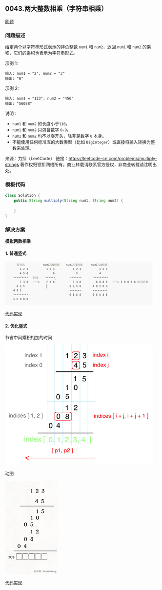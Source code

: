 <script src="https://cdn.bootcss.com/mathjax/2.7.7/MathJax.js?config=TeX-AMS-MML_HTMLorMML"></script>

## 0043.两大整数相乘（字符串相乘）

[刷题](qu0043/solu/Solution.java)

### 问题描述

给定两个以字符串形式表示的非负整数 `num1` 和 `num2`，返回 `num1` 和 `num2` 的乘积，它们的乘积也表示为字符串形式。

示例 1:

```
输入: num1 = "2", num2 = "3"
输出: "6"
```

示例 2:

```
输入: num1 = "123", num2 = "456"
输出: "56088"
```

说明：

* `num1` 和 `num2` 的长度小于`110`。
* `num1` 和 `num2` 只包含数字 `0-9`。
* `num1` 和 `num2` 均不以零开头，除非是数字 `0` 本身。
* 不能使用任何标准库的大数类型（比如 `BigInteger`）或直接将输入转换为整数来处理。

来源：力扣（LeetCode）
链接：https://leetcode-cn.com/problems/multiply-strings
著作权归领扣网络所有。商业转载请联系官方授权，非商业转载请注明出处。


### 模板代码

``` java
class Solution {
    public String multiply(String num1, String num2) {

    }
}
```

### 解决方案

**模拟两数相乘**

#### 1. 普通竖式

<img src="../../../../../../resources/leetcode/0043_两数相乘_普通竖式.jpg" alt="两数相乘-普通竖式" style="zoom:50%;" />

[代码实现](qu0043/solu1/Solution.java)


#### 2. 优化竖式

节省中间乘积相加的时间

<img src="../../../../../../resources/leetcode/0043_两数相乘_优化竖式.png" alt="两数相乘-优化竖式" style="zoom:50%;" />

动图

<img src="../../../../../../resources/leetcode/0043_两数相乘_优化竖式.gif" alt="两数相乘-优化竖式" style="zoom:30%;" />

[代码实现](qu0043/solu2/Solution.java)